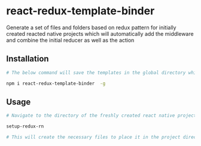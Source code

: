 # react-redux-template-binder

Generate a set of files and folders based on redux pattern for initially created reacted native projects which will automatically add the middleware and combine the initial reducer as well as the action

## Installation

```sh 
# The below command will save the templates in the global directory which will be accessible to any projects created.

npm i react-redux-template-binder  -g

```

## Usage

```sh
# Navigate to the directory of the freshly created react native project and type the beloe command.

setup-redux-rn

# This will create the necessary files to place it in the project directory

